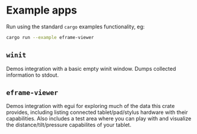 # Example apps
Run using the standard `cargo` examples functionality, eg:
```bash
cargo run --example eframe-viewer
```

## `winit`
Demos integration with a basic empty winit window. Dumps collected information to stdout.

## `eframe-viewer`
Demos integration with egui for exploring much of the data this crate provides, including
listing connected tablet/pad/stylus hardware with their capabilities. Also includes a test
area where you can play with and visualize the distance/tilt/pressure capabilites of your tablet.
